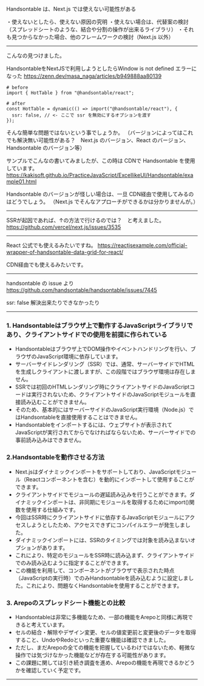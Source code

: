 Handsontable は、Next.js では使えない可能性がある

・使えないとしたら、使えない原因の究明
・使えない場合は、代替案の検討（スプレッドシートのような、結合や分割の操作が出来るライブラリ）
・それも見つからなかった場合、他のフレームワークの検討（Next.js 以外）

________________________________________________________________________

こんなの見つけました。

HandsontableをNextJSで利用しようとしたらWindow is not defined エラーになった
https://zenn.dev/masa_naga/articles/b949888aa80139


```
# before
import { HotTable } from "@handsontable/react";

# after
const HotTable = dynamic(() => import("@handsontable/react"), {
  ssr: false, // <- ここで ssr を無効にするオプションを渡す
});
```

そんな簡単な問題ではないという事でしょうか。
（バージョンによってはこれでも解決無い可能性がある？　Next.js のバージョン、React のバージョン、Handsontable のバージョン等）

サンプルでこんなの書いてみましたが、この時は CDNで Handsontable を使用しています。
https://kakisoft.github.io/PracticeJavaScript/ExcellikeUI/Handsontable/example01.html

Handsontable のバージョンが怪しい場合は、一旦 CDN経由で使用してみるのはどうでしょう。
（Next.js でそんなアプローチができるかは分かりませんが。）

________________________________________________________________________


SSRが起因であれば、↑の方法で行けるのでは？　と考えました。
https://github.com/vercel/next.js/issues/3535


________________________________________________________________________

React 公式でも使えるみたいですね。
https://reactjsexample.com/official-wrapper-of-handsontable-data-grid-for-react/

CDN経由でも使えるみたいです。

________________________________________________________________________

handsontable の issue より
https://github.com/handsontable/handsontable/issues/7445

ssr: false 解決出来たりできなかったり

________________________________________________________________________

### 1. Handsontableはブラウザ上で動作するJavaScriptライブラリであり、クライアントサイドでの使用を前提に作られている

 * Handsontableはブラウザ上でDOM操作やイベントハンドリングを行い、ブラウザのJavaScript環境に依存しています。
 * サーバーサイドレンダリング（SSR）では、通常、サーバーサイドでHTMLを生成しクライアントに渡しますが、この段階ではブラウザ環境は存在しません。
 * SSRでは初回のHTMLレンダリング時にクライアントサイドのJavaScriptコードは実行されないため、クライアントサイドのJavaScriptモジュールを直接読み込むことができません。
 * そのため、基本的にはサーバーサイドのJavaScript実行環境（Node.js）ではHandsontableを直接使用することはできません。
 * Handsontableをインポートするには、ウェブサイトが表示されてJavaScriptが実行されてからでなければならないため、サーバーサイドでの事前読み込みはできません。

### 2.Handsontableを動作させる方法

 * Next.jsはダイナミックインポートをサポートしており、JavaScriptモジュール（Reactコンポーネントを含む）を動的にインポートして使用することができます。
 * クライアントサイドでモジュールの遅延読み込みを行うことができます。ダイナミックインポートは、非同期にモジュールを取得するためにimport()関数を使用する仕組みです。
 * 今回はSSR時にクライアントサイドに依存するJavaScriptモジュールにアクセスしようとしたため、アクセスできずにコンパイルエラーが発生しました。
 * ダイナミックインポートには、SSRのタイミングでは対象を読み込まないオプションがあります。
 * これにより、特定のモジュールをSSR時に読み込まず、クライアントサイドでのみ読み込むように指定することができます。
 * この機能を利用して、コンポーネントがブラウザで表示された時点（JavaScriptの実行時）でのみHandsontableを読み込むように設定しました。これにより、問題なくHandsontableを使用することができます。

### 3. Arepoのスプレッドシート機能との比較

 * Handsontableは非常に多機能なため、一部の機能をArepoと同様に再現できると考えています。
 * セルの結合・解除やデザイン変更、セルの値変更前と変更後のデータを取得すること、UndoやRedoといった重要な機能は確認できました。
 * ただし、まだArepoの全ての機能を把握しているわけではないため、軽微な操作では気づけなかった機能などが存在する可能性があります。
 * この課題に関しては引き続き調査を進め、Arepoの機能を再現できるかどうかを確認していく予定です。

________________________________________________________________________

